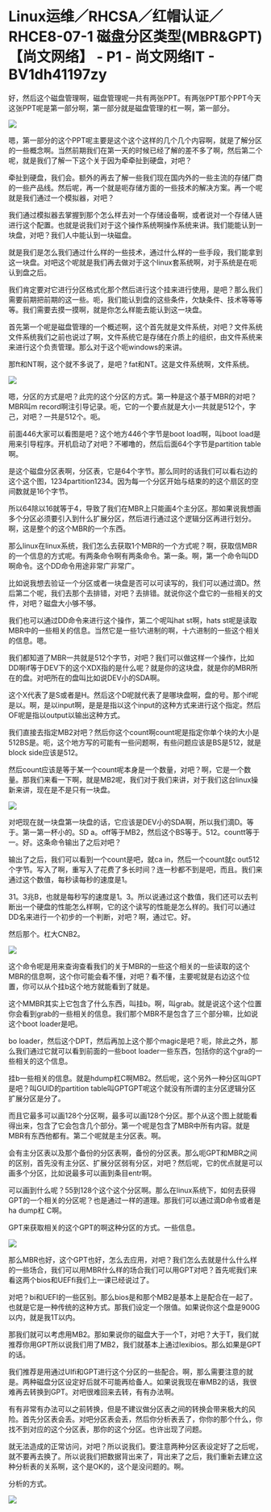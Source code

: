 # Linux运维／RHCSA／红帽认证／RHCE8-07-1 磁盘分区类型(MBR&GPT)【尚文网络】 - P1 - 尚文网络IT - BV1dh41197zy

好，然后这个磁盘管理啊，磁盘管理呢一共有两张PPT。有两张PPT那个PPT今天这张PPT呢是第一部分啊，第一部分就是磁盘管理的杠一啊，第一部分。



![](img/531a19d3bc6cfcabfa7d21746fffb88d_1.png)

嗯，第一部分的这个PPT呢主要是这个这个这样的几个几个内容啊，就是了解分区的一些概念啊。当然前期我们在第一天的时候已经了解的差不多了啊，然后第二个呢，就是我们了解一下这个关于因为牵牵扯到硬盘，对吧？

牵扯到硬盘，我们会。额外的再去了解一些我们现在国内外的一些主流的存储厂商的一些产品线。然后呢，再一个就是呃存储方面的一些技术的解决方案。再一个呢就是我们通过一个模拟器，对吧？

我们通过模拟器去掌握到那个怎么样去对一个存储设备啊，或者说对一个存储人链进行这个配置。也就是说我们对于这个操作系统啊操作系统来讲。我们能能认到一块盘，对吧？我们人中能认到一块磁盘。

就是我们是怎么我们通过什么样的一些技术，通过什么样的一些手段，我们能拿到这一块盘。对吧这个呢就是我们再去做对于这个linux套系统啊，对于系统是在呃认到盘之后。

我们肯定要对它进行分区格式化那个然后进行这个挂来进行使用，是吧？那么我们需要前期把前期的这一些。呃，我们能认到盘的这些条件，欠缺条件、技术等等等等。我们需要去摸一摸啊，就是你怎么样能去能认到这一块盘。

首先第一个呢是磁盘管理的一个概述啊，这个首先就是文件系统，对吧？文件系统文件系统我们之前也说过了啊，文件系统它是存储在介质上的组织，由文件系统来来进行这个负责管理。那么对于这个呃windows的来讲。

那ft和NT啊，这个就不多说了，是吧？fat和NT。这是文件系统啊，文件系统。

![](img/531a19d3bc6cfcabfa7d21746fffb88d_3.png)

嗯，分区的方式是吧？此完的这个分区的方式。第一种是这个基于MBR的对吧？MBR叫m record啊注引导记录。呃，它的一个要点就是大小一共就是512个，字己，对吧？一共是512个。呃。

前面446大家可以看图是吧？这个地方446个字节是boot load啊，叫boot load是用来引导程序。开机启动了对吧？不嘟噜的，然后后面64个字节是partition table啊。

是这个磁盘分区表啊，分区表，它是64个字节。那么同时的话我们可以看右边的这个这个图，1234partition1234。因为每一个分区开始与结束的的这个扇区的空间数就是16个字节。

所以64除以16就等于4，导致了我们在MBR上只能画4个主分区。那如果说我想画多个分区必须要引入到什么扩展分区，然后进行通过这个逻辑分区再进行划分。啊，这是整个的这个MBR的一个东西。

那么linux在linux系统，我们怎么去获取1个MBR的一个方式呢？啊，获取信MBR的一个信息的方式呢。有两条命令啊有两条命令。第一条。啊，第一个命令叫DD啊命令。这个DD命令用途非常广非常广。

比如说我想去验证一个分区或者一块盘是否可以可读写的，我们可以通过滴D。然后第二个呢，我们去那个去排错，对吧？去排错。就说你这个盘它的一些相关的文件，对吧？磁盘大小够不够。

我们也可以通过DD命令来进行这个操作，第二个呢叫hat st啊，hats st呢是读取MBR中的一些相关的信息。当然它是一些1六进制的啊，十六进制的一些这个相关的信息。嗯。

我们都知道了MBR一共就是512个字节，对吧？我们可以做这样一个操作，比如DD啊if等于DEV下的这个XDX指的是什么呢？就是你的这块盘，就是你的MBR所在的盘。对吧所在的盘叫比如说DEV小的SDA啊。

这个X代表了是S或者是H。然后这个D呢就代表了是哪块盘啊，盘的号。那个if呢是以。啊，是以input啊，是是是指以这个input的这种方式来进行这个指定。然后OF呢是指以output以输出这种方式。

我们直接去指定MB2对吧？然后你这个count啊count呢是指定你单个块的大小是512BS是。呃，这个地方写的可能有一些问题啊，有些问题应该是BS是512，就是block side应该是512。

然后count应该是等于某一个count呢本身是一个数量，对吧？啊，它是一个数量。那我们来看一下啊，就是MB2呢，我们对于我们来讲，对于我们这台linux操新来讲，现在是不是只有一块盘。



![](img/531a19d3bc6cfcabfa7d21746fffb88d_5.png)

对吧现在就一块盘第一块盘的话，它应该是DEV小的SDA啊，所以我们滴D。等于。第一第一杯小的。SD a。off等于MB2，然后这个BS等于。512。countt等于一。好。这条命令输出了之后对吧？

输出了之后，我们可以看到一个count是吧，就ca in，然后一个count就c out512个字节。写入了啊，重写入了花费了多长时间？连一秒都不到是吧，而且。我们来通过这个数值，每秒读每秒的速度是1。

31。3兆B，也就是每秒写的速度是1。3。所以说通过这个数值，我们还可以去判断出一个硬盘的性能怎么样啊，它的这个读写的性能是怎么样的。我们可以通过DD名来进行一个初步的一个判断，对吧？啊，通过它。好。

然后那个。杠大CNB2。

![](img/531a19d3bc6cfcabfa7d21746fffb88d_7.png)

这个命令呢是用来查询查看我们的关于MBR的一些这个相关的一些读取的这个MBR的信息啊，这个你可能会看不懂，对吧？看不懂，主要呢就是右边这个位置，你可以从个挂b这个地方就能看到了就是。

这个MMBR其实上它包含了什么东西，叫挂b。啊，叫grab。就是说这个这个位置你会看到grab的一些相关的信息。我们那个MBR不是包含了三个部分嘛，比如说这个boot loader是吧。

bo loader，然后这个DPT，然后再加上这个那个magic是吧？呃，除此之外，那么我们通过它就可以看到前面的一些boot loader一些东西，包括你的这个gra的一些相关的这个信息。

挂b一些相关的信息。就是hdump杠C啊MB2。然后呢，这个另外一种分区叫GPT是吧？叫GUID的partition table叫GPTGPT呢这个就没有所谓的主分区逻辑分区扩展分区是分了。

而且它最多可以画128个分区啊，最多可以画128个分区。那个从这个图上就能看得出来，包含了它会包含几个部分。第一个呢是包含了MBR中所有内容。就是MBR有东西他都有。第二个呢就是主分区表。啊。

会有主分区表以及那个备份的分区表啊，备份的分区表。那么呃GPT和MBR之间的区别，首先没有主分区、扩展分区弱有分区，对吧？然后呢，它的优点就是可以画多个分区，比如说最多可以画到条目entr啊。

可以画到什么呢？55到128个这个这个分区啊。那么在linux系统下，如何去获得GPT的一个相关的分区呢？也是通过一样的道理。那我们可以通过滴D命令或者是ha dump杠 C啊。

GPT来获取相关的这个GPT的啊这种分区的方式。一些信息。

![](img/531a19d3bc6cfcabfa7d21746fffb88d_9.png)

那么MBR也好，这个GPT也好，怎么去应用，对吧？我们怎么去就是什么什么样的一些场合，我们可以用MBR什么样的场合我们可以用GPT对吧？首先呢我们来看这两个bios和UEFfi我们上一课已经说过了。

对吧？bi和UEFI的一些区别。那么bios是和那个MB2是基本上是配合在一起了。也就是它是一种传统的这种方式。那我们设定一个限值。如果说你这个盘是900G以内，就是我1T以内。

那我们就可以考虑用MB2。那如果说你的磁盘大于一个T，对吧？大于T，我们就推荐你用GPT所以说我们用了MB2，我们就基本上通过lexibios。那么如果是GPT的话。

我们推荐是用通过UIfi和GPT进行这个分区的一些配合。啊，那么需要注意的就是。两种磁盘分区设定好后就不可能再给备人。如果说我现在审MB2的话，我很难再去转换到GPT。对吧很难回来去转，有有办法啊。

有有非常有办法可以之前转换，但是不建议做分区表之间的转换会带来极大的风险。首先分区表会丢。对吧分区表会丢，然后你分析表丢了，你你的那个什么，你找不到对应的这个分区表，那你的这个分区。也许出现了问题。

就无法造成的正常访问，对吧？所以说我们。要注意两种分区表设定好了之后呢，就不要再去换了。所以说我们把数据背出来了，背出来了之后，我们重新去建立这种分析表的关系啊，这个是OK的，这个是没问题的。啊。

分析的方式。

![](img/531a19d3bc6cfcabfa7d21746fffb88d_11.png)